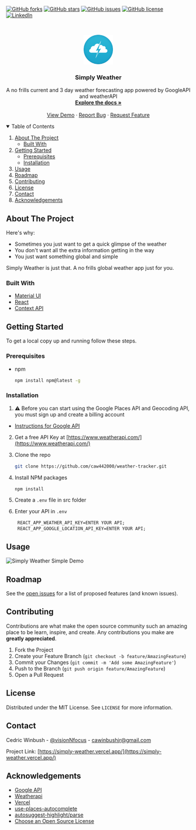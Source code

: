 <!--
*** Thanks for checking out the Best-README-Template. If you have a suggestion
*** that would make this better, please fork the repo and create a pull request
*** or simply open an issue with the tag "enhancement".
*** Thanks again! Now go create something AMAZING! :D
-->

<!-- PROJECT SHIELDS -->
<!--
*** I'm using markdown "reference style" links for readability.
*** Reference links are enclosed in brackets [ ] instead of parentheses ( ).
*** See the bottom of this document for the declaration of the reference variables
*** for contributors-url, forks-url, etc. This is an optional, concise syntax you may use.
*** https://www.markdownguide.org/basic-syntax/#reference-style-links
-->



[![GitHub forks][forks-shield]][forks-url]
[![GitHub stars][stars-shield]][stars-url]
[![GitHub issues][issues-shield]][issues-url]
[![GitHub license][license-shield]][license-url]
[![LinkedIn][linkedin-shield]][linkedin-url]



<!-- PROJECT LOGO -->
<br />
<p align="center">
  <a href="https://github.com/caw442000/weather-tracker">
    <img src="src/assets/images/weather.png" alt="Logo" width="80" height="80">
  </a>

  <h3 align="center">Simply Weather</h3>

  <p align="center">
    A no frills current and 3 day weather forecasting app powered by GoogleAPI and weatherAPI
    <br />
    <a href="https://github.com/caw442000/weather-tracker"><strong>Explore the docs »</strong></a>
    <br />
    <br />
    <a href="https://github.com/caw442000/weather-tracker">View Demo</a>
    ·
    <a href="https://github.com/caw442000/weather-tracker/issues">Report Bug</a>
    ·
    <a href="https://github.com/caw442000/weather-tracker/issues">Request Feature</a>
  </p>
</p>

<!-- TABLE OF CONTENTS -->
<details open="open">
  <summary>Table of Contents</summary>
  <ol>
    <li>
      <a href="#about-the-project">About The Project</a>
      <ul>
        <li><a href="#built-with">Built With</a></li>
      </ul>
    </li>
    <li>
      <a href="#getting-started">Getting Started</a>
      <ul>
        <li><a href="#prerequisites">Prerequisites</a></li>
        <li><a href="#installation">Installation</a></li>
      </ul>
    </li>
    <li><a href="#usage">Usage</a></li>
    <li><a href="#roadmap">Roadmap</a></li>
    <li><a href="#contributing">Contributing</a></li>
    <li><a href="#license">License</a></li>
    <li><a href="#contact">Contact</a></li>
    <li><a href="#acknowledgements">Acknowledgements</a></li>
  </ol>
</details>

<!-- ABOUT THE PROJECT -->

## About The Project


Here's why:

- Sometimes you just want to get a quick glimpse of the weather
- You don't want all the extra information getting in the way
- You just want something global and simple

Simply Weather is just that.  A no frills global weather app just for you.

### Built With

- [Material UI](https://material-ui.com/)
- [React](https://reactjs.org/)
- [Context API](https://reactjs.org/docs/context.html)

<!-- GETTING STARTED -->

## Getting Started

To get a local copy up and running follow these steps.

### Prerequisites

- npm
  ```sh
  npm install npm@latest -g
  ```

### Installation

1. ⚠️ Before you can start using the Google Places API and Geocoding API, you must sign up and create a billing account

- [Instructions for Google API](https://developers.google.com/places/web-service/get-api-key)

2. Get a free API Key at [https://www.weatherapi.com/](https://www.weatherapi.com/)

3. Clone the repo
   ```sh
   git clone https://github.com/caw442000/weather-tracker.git
   ```
4. Install NPM packages
   ```sh
   npm install
   ```
5. Create a `.env` file in src folder


6. Enter your API in `.env`
   ```JS
    REACT_APP_WEATHER_API_KEY=ENTER YOUR API;
    REACT_APP_GOOGLE_LOCATION_API_KEY=ENTER YOUR API;
   ```

<!-- USAGE EXAMPLES -->

## Usage

![Simply Weather Simple Demo](https://github.com/caw442000/weather-tracker/blob/contextapi/demo/simplyweather.gif?raw=true)

<!-- ROADMAP -->

## Roadmap

See the [open issues](https://github.com/caw442000/weather-tracker/issues) for a list of proposed features (and known issues).

<!-- CONTRIBUTING -->

## Contributing

Contributions are what make the open source community such an amazing place to be learn, inspire, and create. Any contributions you make are **greatly appreciated**.

1. Fork the Project
2. Create your Feature Branch (`git checkout -b feature/AmazingFeature`)
3. Commit your Changes (`git commit -m 'Add some AmazingFeature'`)
4. Push to the Branch (`git push origin feature/AmazingFeature`)
5. Open a Pull Request

<!-- LICENSE -->

## License

Distributed under the MIT License. See `LICENSE` for more information.

<!-- CONTACT -->

## Contact

Cedric Winbush - [@visionNfocus](https://twitter.com/visionNfocus) - cawinbushjr@gmail.com

Project Link: [https://simply-weather.vercel.app/](https://simply-weather.vercel.app/)

<!-- ACKNOWLEDGEMENTS -->

## Acknowledgements

- [Google API](https://cloud.google.com/)
- [Weatherapi](https://www.weatherapi.com/)
- [Vercel](https://vercel.com/)
- [use-places-autocomplete](https://github.com/wellyshen/use-places-autocomplete)
- [autosuggest-highlight/parse](https://github.com/moroshko/autosuggest-highlight)
- [Choose an Open Source License](https://choosealicense.com)


<!-- MARKDOWN LINKS & IMAGES -->
<!-- https://www.markdownguide.org/basic-syntax/#reference-style-links -->

[contributors-shield]: https://img.shields.io/github/contributors/othneildrew/Best-README-Template.svg?style=for-the-badge
[contributors-url]: https://github.com/othneildrew/Best-README-Template/graphs/contributors
[forks-shield]: https://img.shields.io/github/forks/caw442000/weather-tracker?style=for-the-badge
[forks-url]: https://github.com/caw442000/weather-tracker/network
[stars-shield]: https://img.shields.io/github/stars/caw442000/weather-tracker?style=for-the-badge
[stars-url]: https://github.com/caw442000/weather-tracker/stargazers
[issues-shield]: https://img.shields.io/github/issues/caw442000/weather-tracker?style=for-the-badge
[issues-url]: https://github.com/caw442000/weather-tracker/issues
[license-shield]: https://img.shields.io/github/license/caw442000/weather-tracker?style=for-the-badge
[license-url]: https://github.com/caw442000/weather-tracker/blob/main/LICENSE
[linkedin-shield]: https://img.shields.io/badge/-LinkedIn-black.svg?style=for-the-badge&logo=linkedin&colorB=555
[linkedin-url]: https://www.linkedin.com/in/cedricwinbush/
[product-screenshot]: images/screenshot.png


